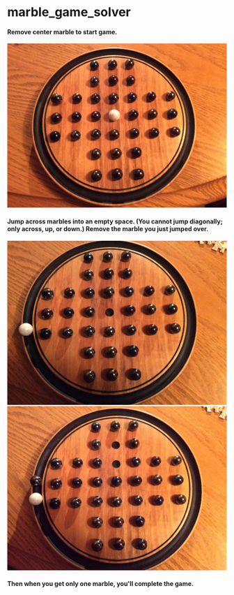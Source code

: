# marble_game_solver

#### Remove center marble to start game.
![alt tag](https://github.com/ikuto0608/marble_game_solver/blob/master/images/sample1.jpg)
#### Jump across marbles into an empty space. (You cannot jump diagonally; only across, up, or down.) Remove the marble you just jumped over.
![alt tag](https://github.com/ikuto0608/marble_game_solver/blob/master/images/sample2.jpg)
![alt tag](https://github.com/ikuto0608/marble_game_solver/blob/master/images/sample3.jpg)
#### Then when you get only one marble, you'll complete the game.
